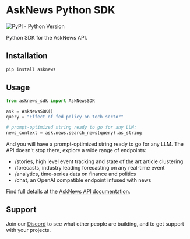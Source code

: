 # AskNews Python SDK

![PyPI - Python Version](https://img.shields.io/pypi/pyversions/asknews?style=flat-square)

Python SDK for the AskNews API.

## Installation

```bash
pip install asknews
```

## Usage

```python
from asknews_sdk import AskNewsSDK

ask = AskNewsSDK()
query = "Effect of fed policy on tech sector"

# prompt-optimized string ready to go for any LLM:
news_context = ask.news.search_news(query).as_string
```

And you will have a prompt-optimized string ready to go for any LLM. The API doesn't stop there, explore a wide range of endpoints:

- /stories, high level event tracking and state of the art article clustering
- /forecasts, industry leading forecasting on any real-time event
- /analytics, time-series data on finance and politics
- /chat, an OpenAI compatible endpoint infused with news

Find full details at the [AskNews API documentation](https://docs.asknews.app).

## Support

Join our [Discord](https://discord.gg/2Yw66XXEhY) to see what other people are building, and to get support with your projects.
